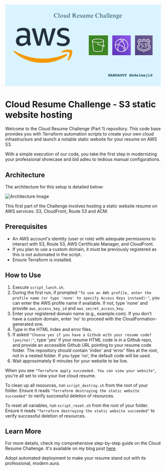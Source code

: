 ![AWS Logo](./images/aws.png)

# Cloud Resume Challenge - S3 static website hosting

Welcome to the Cloud Resume Challenge (Part 1) repository. This code base provides you with Terraform automation scripts to create your own cloud infrastructure and launch a notable static website for your resume on AWS S3.

With a simple execution of our code, you take the first step in modernizing your professional showcase and bid adieu to tedious manual configurations.

## Architecture

The architecture for this setup is detailed below:

![Architecture Image](./images/architecture.avif)

This first part of the Challenge involves hosting a static website resume on AWS services: S3, CloudFront, Route 53 and ACM.

## Prerequisites

- An AWS account's identity (user or role) with adequate permissions to interact with S3, Route 53, AWS Certificate Manager, and CloudFront.
- If you plan to use a custom domain, it must be previously registered as this is not automated in the script.
- Ensure Terraform is installed.

## How to Use

1. Execute `script_lunch.sh`.
2. During the first run, if prompted `"To use an AWS profile, enter the profile name (or type 'none' to specify Access Keys instead):"`, you can enter the AWS profile name if available. If not, type 'none' and provide `aws_access_key_id` and `aws_secret_access_key`.
3. Enter your registered domain name (e.g., example.com). If you don't have a custom domain, enter 'no' to proceed with the CloudFormation-generated one.
4. Type in the HTML index and error files.
5. If asked `"Choose yes if you have a Github with your resume code? (yes/no):"`, type 'yes' if your resume HTML code is in a Github repo, and provide an accessible Github URL pointing to your resume code folder. The repository should contain 'index' and 'error' files at the root, not in a nested folder. If you type 'no', the default code will be used.
6. Wait approximately 6 minutes for your website to be live.

When you see `"Terraform apply succeeded. You can view your website"`, you're all set to view your live cloud resume.

To clean up all resources, run `script_destroy.sh` from the root of your folder. Ensure it reads `"Terraform destroying the static website succeeded"` to verify successful deletion of resources.


To reset all variables, run `script_reset.sh` from the root of your folder. Ensure it reads `"Terraform destroying the static website succeeded"` to verify successful deletion of resources.


## Learn More
For more details, check my comprehensive step-by-step guide on the Cloud Resume Challenge. It's available on my blog post [here](https://devopsmajid.hashnode.dev/cloud-resume-challenge-part-1).

Adopt automated deployment to make your resume stand out with its professional, modern aura.